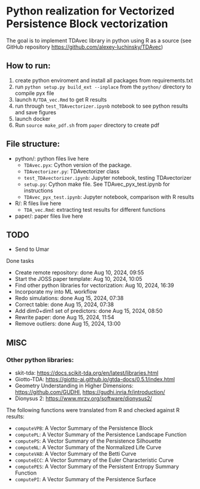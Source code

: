 # Python realization for Vectorized Persistence Block vectorization

The goal is to implement TDAvec library in python using R as a source (see GitHub repository https://github.com/alexey-luchinsky/TDAvec)

## How to run:

1. create python enviroment and install all packages from requirements.txt
2. run `python setup.py build_ext --inplace` from the `python/` directory to compile pyx file
3. launch `R/TDA_vec.Rmd` to get R results
4. run through `test_TDAvectorizer.ipynb` notebook to see python results and save figures
5. launch docker
6. Run `source make_pdf.sh` from `paper` directory to create pdf

## File structure:
* python/: python files live here
    * `TDAvec.pyx`: Cython version of the package. 
    * `TDAvectorizer.py`: TDAvectorizer class
    * `test_TDAvectorizer.ipynb`: Jupyter notebook, testing TDAvectorizer
    * `setup.py`: Cython make file. See TDAvec_pyx_test.ipynb for instructions
    * `TDAvec_pyx_test.ipynb`: Jupyter notebook, comparison with R results
* R/: R files live here
    * `TDA_vec.Rmd`: extracting test results for different functions
* paper/: paper files live here

## TODO

* Send to Umar

Done tasks

* Create remote repository: done Aug 10, 2024, 09:55
* Start the JOSS paper template: Aug 10, 2024, 10:05
* Find other python libraries for vectorization: Aug 10, 2024, 16:39
* Incorporate my into ML workflow
* Redo simulations: done Aug 15, 2024, 07:38
* Correct table: done Aug 15, 2024, 07:38
* Add dim0+dim1 set of predictors: done Aug 15, 2024, 08:50
* Rewrite paper: done Aug 15, 2024, 11:54
* Remove outliers: done Aug 15, 2024, 13:00

## MISC

### Other python libraries:

* skit-tda: https://docs.scikit-tda.org/en/latest/libraries.html
* Giotto-TDA: https://giotto-ai.github.io/gtda-docs/0.5.1/index.html
* Geometry Understanding in Higher Dimensions: https://github.com/GUDHI, https://gudhi.inria.fr/introduction/
* Dionysus 2: https://www.mrzv.org/software/dionysus2/



The following functions were translated from R and checked against R results:
* `computeVPB`:     A Vector Summary of the Persistence Block
* `computePL`:      A Vector Summary of the Persistence Landscape Function
* `computePS`:      A Vector Summary of the Persistence Silhouette
* `computeNL`:      A Vector Summary of the Normalized Life Curve
* `computeVAB`:     A Vector Summary of the Betti Curve
* `computeECC`:     A Vector Summary of the Euler Characteristic Curve
* `computePES`:     A Vector Summary of the Persistent Entropy Summary Function
* `computePI`:      A Vector Summary of the Persistence Surface



